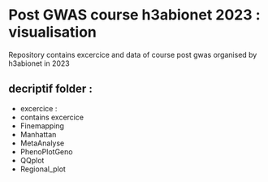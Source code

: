 # Post GWAS course h3abionet 2023 : visualisation 
Repository contains excercice and data of course post gwas organised by h3abionet in 2023

## decriptif folder :
* excercice :
 * contains excercice
  * Finemapping 
  * Manhattan  
  * MetaAnalyse
  * PhenoPlotGeno  
  * QQplot  
  * Regional_plot

